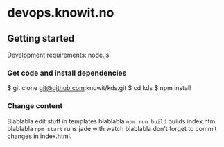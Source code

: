 # devops.knowit.no

## Getting started

Development requirements: node.js.

### Get code and install dependencies

$ git clone git@github.com:knowit/kds.git
$ cd kds
$ npm install

### Change content

Blablabla edit stuff in templates
blablabla `npm run build` builds index.htm
blablabla `npm start` runs jade with watch
blablabla don't forget to commit changes in index.html.

